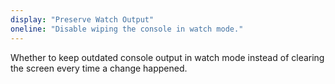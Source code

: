 ```yaml
---
display: "Preserve Watch Output"
oneline: "Disable wiping the console in watch mode."
---
```


Whether to keep outdated console output in watch mode instead of clearing the screen every time a change happened.
